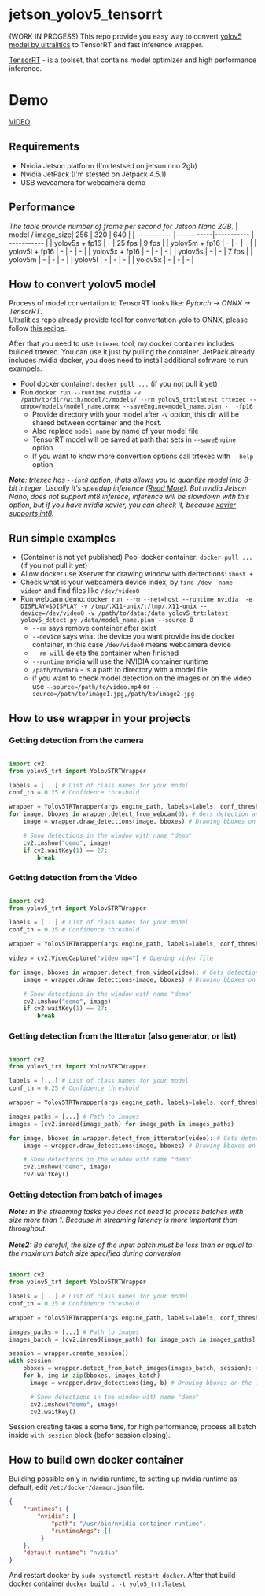# jetson_yolov5_tensorrt
(WORK IN PROGESS)
This repo provide you easy way to convert [yolov5 model by ultralitics](https://github.com/ultralytics/yolov5) to TensorRT and fast inference wrapper. 


[TensorRT](https://developer.nvidia.com/tensorrt) - is a toolset, that contains model optimizer and high performance inference.

# Demo
[VIDEO](https://www.youtube.com/watch?v=Gg_El_NgPs8)


## Requirements 
* Nvidia Jetson platform (I'm testsed on jetson nno 2gb)
* Nvidia JetPack (I'm stested on Jetpack 4.5.1)
* USB wevcamera for webcamera demo


## Performance
*The table provide number of frame per second for Jetson Nano 2GB.*
| model / image_size|    256 |        320 |     640    |
| ----------- | -----------|----------- | ----------- |
| yolov5s + fp16  | -      | 25 fps      | 9 fps       |
| yolov5m  + fp16   | -      | -      | -       |
| yolov5l  + fp16   | -      | -      | -       |
| yolov5x  + fp16   | -      | -      |   -          |
| yolov5s     | -      | -      | 7 fps       |
| yolov5m     | -      | -      | -       |
| yolov5l     | -      | -      | -       |
| yolov5x     | -      | -      |   -          |


## How to convert yolov5 model
Process of model convertation to TensorRT looks like: *Pytorch -> ONNX -> TensorRT*.
<br>Ultralitics repo already provide tool for convertation yolo to ONNX, please follow [this recipe](https://github.com/ultralytics/yolov5/issues/251).

After that you need to use `trtexec` tool, my docker container includes builded trtexec. You can use it just by pulling the container.
JetPack already includes nvidia docker, you does need to install additional sofrware to run exampels.
* Pool docker container: `docker pull ...` (if you not pull it yet)
* Run `docker run --runtime nvidia -v /path/to/dir/with/model/:/models/ --rm yolov5_trt:latest trtexec --onnx=/models/model_name.onnx --saveEngine=model_name.plan -  -fp16`
  - Provide directory with your model after `-v` option, this dir will be shared between container and the host.
  - Also replace `model_name` by name of your model file
  - TensorRT model will be saved at path that sets in `--saveEngine` option
  - If you want to know more convertion options call trtexec with `--help` option

*__Note__: trtexec has `--int8` option, thats allows you to quantize model into 8-bit integer. Usually it's speedup inference ([Read More](https://on-demand.gputechconf.com/gtc/2017/presentation/s7310-8-bit-inference-with-tensorrt.pdf)). But nvidia Jetson Nano, does not support int8 inferece, inference will be slowdown with this option, but if you have nvidia xavier, you can check it, because [xavier supports int8](https://forums.developer.nvidia.com/t/why-jetson-nano-not-support-int8/84060).*

## Run simple examples
* (Container is not yet published) Pool docker container: `docker pull ...` (if you not pull it yet)
* Allow docker use Xserver for drawing window with dertections: `xhost +`
* Check what is your webcamera device index, by `find /dev -name video*` and find files like `/dev/video0` 
* Run webcam demo: `docker run --rm --net=host --runtime nvidia  -e DISPLAY=$DISPLAY -v /tmp/.X11-unix/:/tmp/.X11-unix --device=/dev/video0 -v /path/to/data:/data yolov5_trt:latest yolov5_detect.py /data/model_name.plan --source 0`
   - `--rm`  says remove container after exist
   - `--device` says what the device you want provide inside docker container, in this case `/dev/video0` means webcamera device
   - `--rm will` delete the container when finished
   - `--runtime` nvidia will use the NVIDIA container runtime 
   - `/path/to/data` - is a path to directory with a model file 
   - if you want to check model detection on the images or on the video use `--source=/path/to/video.mp4` or `--source=/path/to/image1.jpg,/path/to/image2.jpg`


## How to use wrapper in your projects

### Getting detection from the camera
```python

import cv2
from yolov5_trt import Yolov5TRTWrapper 

labels = [...] # List of class names for your model
conf_th = 0.25 # Confidence threshold

wrapper = Yolov5TRTWrapper(args.engine_path, labels=labels, conf_thresh=conf_th)
for image, bboxes in wrapper.detect_from_webcam(0): # Gets detection and image from the usb camera with id 0
    image = wrapper.draw_detections(image, bboxes) # Drawing bboxes on the image

    # Show detections in the window with name "demo"
    cv2.imshow("demo", image) 
    if cv2.waitKey(1) == 27:
        break
```

### Getting detection from the Video
```python

import cv2
from yolov5_trt import Yolov5TRTWrapper 

labels = [...] # List of class names for your model
conf_th = 0.25 # Confidence threshold

wrapper = Yolov5TRTWrapper(args.engine_path, labels=labels, conf_thresh=conf_th)

video = cv2.VideoCapture("video.mp4") # Opening video file

for image, bboxes in wrapper.detect_from_video(video): # Gets detection and image from the video
    image = wrapper.draw_detections(image, bboxes) # Drawing bboxes on the image

    # Show detections in the window with name "demo"
    cv2.imshow("demo", image) 
    if cv2.waitKey(1) == 27:
        break
```

### Getting detection from the Itterator (also generator, or list)
```python

import cv2
from yolov5_trt import Yolov5TRTWrapper 

labels = [...] # List of class names for your model
conf_th = 0.25 # Confidence threshold

wrapper = Yolov5TRTWrapper(args.engine_path, labels=labels, conf_thresh=conf_th)

images_paths = [...] # Path to images
images = (cv2.imread(image_path) for image_path in images_paths)

for image, bboxes in wrapper.detect_from_itterator(video): # Gets detection and image from the itterator
    image = wrapper.draw_detections(image, bboxes) # Drawing bboxes on the image

    # Show detections in the window with name "demo"
    cv2.imshow("demo", image) 
    cv2.waitKey()
```

### Getting detection from batch of images 
*__Note:__ in the streaming tasks you does not need to process batches with size more than 1. Because in streaming latency is more important than throughput.*
<br><br>
*__Note2:__ Be careful, the size of the input batch must be less than or equal to the maximum batch size specified during conversion*

```python

import cv2
from yolov5_trt import Yolov5TRTWrapper 

labels = [...] # List of class names for your model
conf_th = 0.25 # Confidence threshold

wrapper = Yolov5TRTWrapper(args.engine_path, labels=labels, conf_thresh=conf_th)

images_paths = [...] # Path to images
images_batch = [cv2.imread(image_path) for image_path in images_paths] # read images batch

session = wrapper.create_session()
with session:
    bboxes = wrapper.detect_from_batch_images(images_batch, session): # Gets detection from images batch.
    for b, img in zip(bboxes, images_batch)
      image = wrapper.draw_detections(img, b) # Drawing bboxes on the image

      # Show detections in the window with name "demo"
      cv2.imshow("demo", image) 
      cv2.waitKey()
```

Session creating takes a some time, for high performance, process all batch inside `with session` block (befor session closing). 

## How to build own docker container
Building possible only in nvidia runtime, to setting up nvidia runtime as default, edit `/etc/docker/daemon.json`  file.
```json
{
    "runtimes": {
        "nvidia": {
            "path": "/usr/bin/nvidia-container-runtime",
            "runtimeArgs": []
         } 
    },
    "default-runtime": "nvidia"
}
```
And restart docker by `sudo systemctl restart docker`. After that build docker container `docker build . -t yolo5_trt:latest`
